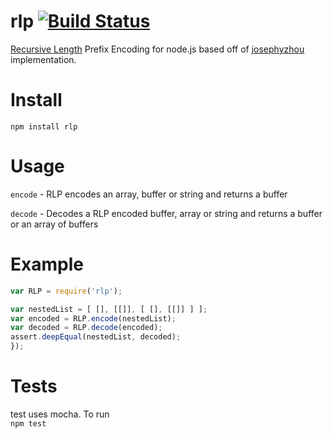 rlp [![Build Status](https://travis-ci.org/wanderer/rlp.png?branch=master)](https://travis-ci.org/wanderer/rlp)
===

[Recursive Length]( https://github.com/ethereum/wiki/wiki/%5BEnglish%5D-RLP) Prefix Encoding for node.js based off of [josephyzhou](https://github.com/josephyzhou) implementation.

Install
======
`npm install rlp`

Usage
=====

`encode` - RLP encodes an array, buffer or string and returns a buffer

`decode` - Decodes a RLP encoded buffer, array or string and returns a buffer or an array of buffers

Example
=======

```javascript
var RLP = require('rlp'); 

var nestedList = [ [], [[]], [ [], [[]] ] ];
var encoded = RLP.encode(nestedList);
var decoded = RLP.decode(encoded);
assert.deepEqual(nestedList, decoded);
});
```

Tests
=====
test uses mocha. To run  
`npm test`
